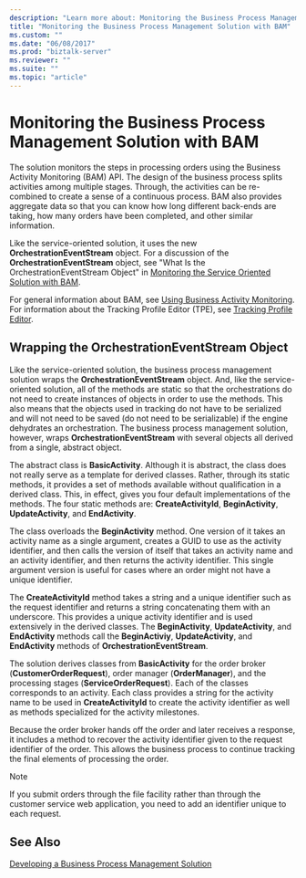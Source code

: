 ```yaml
---
description: "Learn more about: Monitoring the Business Process Management Solution with BAM"
title: "Monitoring the Business Process Management Solution with BAM"
ms.custom: ""
ms.date: "06/08/2017"
ms.prod: "biztalk-server"
ms.reviewer: ""
ms.suite: ""
ms.topic: "article"
---
```

# Monitoring the Business Process Management Solution with BAM
The solution monitors the steps in processing orders using the Business Activity Monitoring (BAM) API. The design of the business process splits activities among multiple stages. Through, the activities can be re-combined to create a sense of a continuous process. BAM also provides aggregate data so that you can know how long different back-ends are taking, how many orders have been completed, and other similar information.  
  
 Like the service-oriented solution, it uses the new **OrchestrationEventStream** object. For a discussion of the **OrchestrationEventStream** object, see "What Is the OrchestrationEventStream Object" in [Monitoring the Service Oriented Solution with BAM](../core/monitoring-the-service-oriented-solution-with-bam.md).  
  
 For general information about BAM, see [Using Business Activity Monitoring](../core/using-business-activity-monitoring.md). For information about the Tracking Profile Editor (TPE), see [Tracking Profile Editor](../core/tracking-profile-editor.md).  
  
## Wrapping the OrchestrationEventStream Object  
 Like the service-oriented solution, the business process management solution wraps the **OrchestrationEventStream** object. And, like the service-oriented solution, all of the methods are static so that the orchestrations do not need to create instances of objects in order to use the methods. This also means that the objects used in tracking do not have to be serialized and will not need to be saved (do not need to be serializable) if the engine dehydrates an orchestration. The business process management solution, however, wraps **OrchestrationEventStream** with several objects all derived from a single, abstract object.  
  
 The abstract class is **BasicActivity**. Although it is abstract, the class does not really serve as a template for derived classes. Rather, through its static methods, it provides a set of methods available without qualification in a derived class. This, in effect, gives you four default implementations of the methods. The four static methods are: **CreateActivityId**, **BeginActivity**, **UpdateActivity**, and **EndActivity**.  
  
 The class overloads the **BeginActivity** method. One version of it takes an activity name as a single argument, creates a GUID to use as the activity identifier, and then calls the version of itself that takes an activity name and an activity identifier, and then returns the activity identifier. This single argument version is useful for cases where an order might not have a unique identifier.  
  
 The **CreateActivityId** method takes a string and a unique identifier such as the request identifier and returns a string concatenating them with an underscore. This provides a unique activity identifier and is used extensively in the derived classes. The **BeginActivity**, **UpdateActivity**, and **EndActivity** methods call the **BeginActiviy**, **UpdateActivity**, and **EndActivity** methods of **OrchestrationEventStream**.  
  
 The solution derives classes from **BasicActivity** for the order broker (**CustomerOrderRequest**), order manager (**OrderManager**), and the processing stages (**ServiceOrderRequest**). Each of the classes corresponds to an activity. Each class provides a string for the activity name to be used in **CreateActivityId** to create the activity identifier as well as methods specialized for the activity milestones.  
  
 Because the order broker hands off the order and later receives a response, it includes a method to recover the activity identifier given to the request identifier of the order. This allows the business process to continue tracking the final elements of processing the order.  
  
> [!NOTE]
>  If you submit orders through the file facility rather than through the customer service web application, you need to add an identifier unique to each request.  
  
## See Also  
 [Developing a Business Process Management Solution](../core/developing-a-business-process-management-solution.md)
